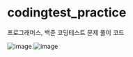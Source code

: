 # codingtest_practice
프로그래머스, 백준 코딩테스트 문제 풀이 코드


![image](https://user-images.githubusercontent.com/105963819/217128022-e4893f17-097e-4cd9-9288-01edc9838014.png)
![image](https://user-images.githubusercontent.com/105963819/217128461-cd90658e-cf2b-4572-a614-e89c525d029e.png)
